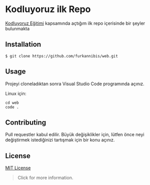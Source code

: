 # Kodluyoruz ilk Repo
[Kodluyoruz Eğitimi](https://www.kodluyoruz.org/) kapsamında açtığım ilk repo
içerisinde bir şeyler bulunmakta

## Installation
```
$ git clone https://github.com/furkannibis/web.git
```

## Usage
Projeyi cloneladıktan sonra Visual Studio Code programında açınız.

Linux için:
```
cd web
code .
```
## Contributing
Pull requestler kabul edilir. Büyük değişiklikler için, lütfen önce neyi değiştirmek istediğinizi tartışmak için bir konu açınız.
## License
[MIT License](https://choosealicense.com/licenses/mit/) 
>Click for more information.
